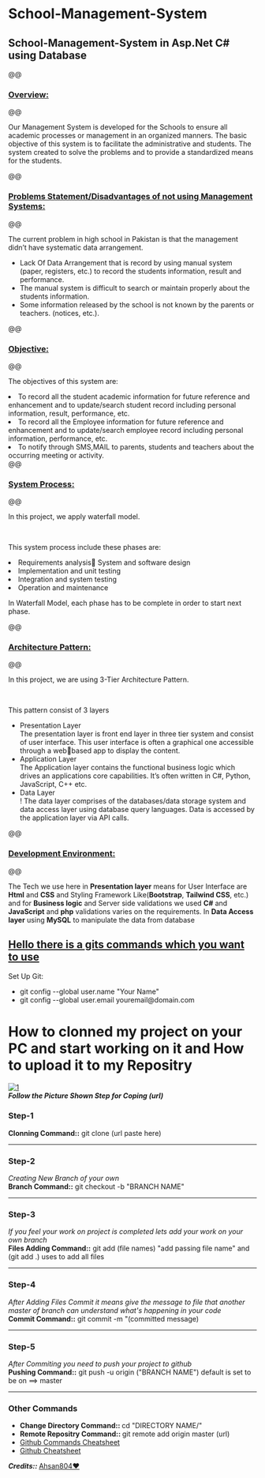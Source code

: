 # School-Management-System

<h2>School-Management-System in Asp.Net C# using Database</h2>

@@<h3><u>Overview:</u></h3>@@
<p>Our Management System is developed for the Schools to ensure all academic processes 
or management in an organized manners. The basic objective of this system is to facilitate the 
administrative and students. The system created to solve the problems and to provide a 
standardized means for the students.</p> 
@@<h3><u>Problems Statement/Disadvantages of not using Management Systems:</u></h3>@@
<p>The current problem in high school in Pakistan is that the management didn’t have systematic 
data arrangement.</p>
<ul>
<li> Lack Of Data Arrangement that is record by using manual system (paper, registers, etc.) 
to record the students information, result and performance. </li>
<li>The manual system is difficult to search or maintain properly about the students 
information.</li>
<li>Some information released by the school is not known by the parents or teachers.
(notices, etc.).</li>
</ul>
@@<h3><u>Objective:</u></h3>@@
<p>The objectives of this system are:</p>
<li>To record all the student academic information for future reference and enhancement 
and to update/search student record including personal information, result, 
performance, etc.</li>
<li>To record all the Employee information for future reference and enhancement and to 
update/search employee record including personal information, performance, etc.</li>
<li>To notify through SMS,MAIL to parents, students and teachers about the occurring 
meeting or activity.</li>
@@<h3><u>System Process:</u></h3>@@
<p>In this project, we apply waterfall model.</p><br>
<p>This system process include these phases are:</p>
<li>Requirements analysis System and software design</li>
<li>Implementation and unit testing </li>
<li>Integration and system testing </li>
<li>Operation and maintenance</li>
<p>In Waterfall Model, each phase has to be complete in order to start next phase.</p> 
@@<h3><u>Architecture Pattern:</u></h3>@@
<p>In this project, we are using 3-Tier Architecture Pattern.</p><br> 
<p>This pattern consist of 3 layers</p>
<ul>
<li> Presentation Layer</li>
  The presentation layer is front end layer in three tier system and consist of user 
interface. This user interface is often a graphical one accessible through a webbased app to display the content.
<li> Application Layer</li>
  The Application layer contains the functional business logic which drives an 
applications core capabilities. It’s often written in C#, Python, JavaScript, C++ etc.
<li> Data Layer</li>
  ! The data layer comprises of the databases/data storage system and data access  
layer using database query languages. Data is accessed by the application layer 
via API calls. 
</ul>
@@<h3><u>Development Environment:</u></h3>@@
</p>The Tech we use here in <b>Presentation layer</b> means for User Interface are <b>Html</b> and <b>CSS</b>
and Styling Framework Like(<b>Bootstrap</b>, <b>Tailwind CSS</b>, etc.) and for <b>Business logic</b> and Server 
side validations we used <b>C#</b> and <b>JavaScript</b> and <b>php</b> validations varies on the requirements. In 
<b>Data Access layer</b> using <b>MySQL</b> to manipulate the data from database</p>

<h2><u>Hello there is a gits commands which you want to use</u></h2>

Set Up Git:

<ul>
<li>git config --global user.name "Your Name"</br></li>
<li>git config --global user.email youremail@domain.com</li>
</ul>
<h1>How to clonned my project on your PC and start working on it and How  to upload it to my Repositry</br></h1>
<a target="_blank" href="https://ibb.co/zVQmfWB"><img src="https://i.ibb.co/VYJLB0z/1.png" alt="1" border="0"></a><br/><b><i>Follow the Picture Shown Step for Coping (url)</i></b><br />
<h3>Step-1</h3><b>Clonning Command::</b> git clone (url paste here)<hr>
<h3>Step-2</h3><i>Creating New Branch of your own</i></br><b>Branch Command::</b> git checkout -b "BRANCH NAME"<hr>
<h3>Step-3</h3><i>If you feel your work on project is completed lets add your work on your own branch</i></br><b>Files Adding Command::</b> git add (file names) "add passing file name" and (git add .) uses to add all files<hr>
<h3>Step-4</h3><i>After Adding Files Commit it means give the message to file that another master of branch can understand what's happening in your code</i></br><b>Commit Command::</b> git commit -m "(committed message)<hr>
<h3>Step-5</h3><i>After Commiting you need to push your project to github</i></br> <b>Pushing Command::</b> git push -u origin ("BRANCH NAME") default is set to be on ==> master<hr>

<h3>Other Commands</h3>
<ul><li><b>Change Directory Command:: </b>cd "DIRECTORY NAME/"</li><li><b>Remote Repositry Command:: </b>git remote add origin master (url)</li><li><a target="_blank" href="https://pdfhost.io/v/hO4YEV4gN_Git_Cheat_Sheet.pdf">Github Commands Cheatsheet<li><a target="_blank" href="https://pdfhost.io/v/ADxeUoeMH_AtlassianGitCheatsheetpdf.pdf">Github Cheatsheet</a></li></a></li></ul>

<b><i>Credits:: </i></b> <a href="https://github.com/Ahsan804">Ahsan804❤️</a>
